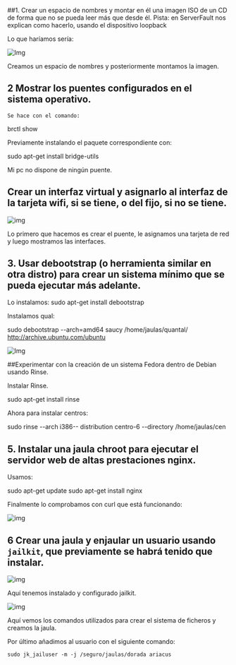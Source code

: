 
##1. Crear un espacio de nombres y montar en él una imagen ISO de un CD de forma que no se pueda leer más que desde él. Pista: en ServerFault nos explican como hacerlo, usando el dispositivo loopback


Lo que haríamos sería:

![Img](http://i.imgur.com/wp5omkG.png)


Creamos un espacio de nombres y posteriormente montamos la imagen.

## 2	Mostrar los puentes configurados en el sistema operativo.

	Se hace con el comando:

brctl show

Previamente instalando el paquete correspondiente con:

sudo apt-get install bridge-utils

Mi pc no dispone de ningún puente.




##	Crear un interfaz virtual y asignarlo al interfaz de la tarjeta wifi, si se tiene, o del fijo, si no se tiene.

![img](http://i.imgur.com/duE3gdT.png)

Lo primero que hacemos es crear el puente, le asignamos una tarjeta de red y luego mostramos las interfaces.

## 3. Usar debootstrap (o herramienta similar en otra distro) para crear un sistema mínimo que se pueda ejecutar más adelante.

Lo instalamos:  sudo apt-get install debootstrap

Instalamos qual:

sudo debootstrap --arch=amd64 saucy /home/jaulas/quantal/ http://archive.ubuntu.com/ubuntu

![Img](http://i.imgur.com/JhqUEVA.png)




##Experimentar con la creación de un sistema Fedora dentro de Debian usando Rinse.

Instalar Rinse.

sudo apt-get install rinse

Ahora para instalar centros:

sudo rinse --arch i386-- distribution centro-6 --directory /home/jaulas/cen


## 5. Instalar una jaula chroot para ejecutar el servidor web de altas prestaciones nginx.

Usamos:

sudo apt-get update
sudo apt-get install nginx

Finalmente lo comprobamos con curl que está funcionando:

![img](http://i.imgur.com/4yqdGNl.png)


## 6 Crear una jaula y enjaular un usuario usando `jailkit`, que previamente se habrá tenido que instalar.



![img](http://i.imgur.com/uVLmxuM.png)

Aquí tenemos instalado y configurado jailkit.

![img](http://i.imgur.com/LRP73cp.png)

Aquí vemos los comandos utilizados para crear el sistema de ficheros y creamos la jaula.

Por último añadimos al usuario con el siguiente comando:

`sudo jk_jailuser -m -j /seguro/jaulas/dorada ariacus` 






